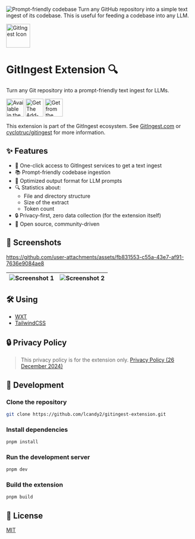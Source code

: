 ![Prompt-friendly codebase
Turn any GitHub repository into a simple text ingest of its codebase.
This is useful for feeding a codebase into any LLM.](https://github.com/user-attachments/assets/e3b87d4f-5617-446f-90b3-035d5f7d5e1e)

<img width="64" height="64" src="https://github.com/user-attachments/assets/e6a0c74d-0548-4c76-8536-c613ded73430" alt="GitIngest Icon"><h1>GitIngest Extension 🔍</h1>
Turn any Git repository into a prompt-friendly text ingest for LLMs.

<a href="https://chromewebstore.google.com/detail/adfjahbijlkjfoicpjkhjicpjpjfaood" target="_blank" title="Get GitIngest Extension from Chrome Web Store"><img height="48" src="https://github.com/user-attachments/assets/20a6e44b-fd46-4e6c-8ea6-aad436035753" alt="Available in the Chrome Web Store" /></a>
<a href="https://addons.mozilla.org/firefox/addon/gitingest/" target="_blank" title="Get GitIngest Extension from Firefox Add-ons"><img height="48" src="https://github.com/user-attachments/assets/c0e99e6b-97cf-4af2-9737-099db7d3538b" alt="Get The Add-on for Firefox" /></a>
<a href="https://microsoftedge.microsoft.com/addons/detail/nfobhllgcekbmpifkjlopfdfdmljmipf" target="_blank" title="Get GitIngest Extension from Firefox Add-ons"><img height="48" src="https://github.com/user-attachments/assets/204157eb-4cae-4c0e-b2cb-db514419fd9e" alt="Get from the Edge Add-ons" /></a>

This extension is part of the GitIngest ecosystem. See [GitIngest.com](https://gitingest.com) or [cyclotruc/gitingest](https://github.com/cyclotruc/gitingest) for more information.

## ✨ Features

- 🚀 One-click access to GitIngest services to get a text ingest
- 📚 Prompt-friendly codebase ingestion
- 📝 Optimized output format for LLM prompts
- 🔍 Statistics about:
  - File and directory structure
  - Size of the extract
  - Token count  
- 🔒 Privacy-first, zero data collection (for the extension itself)
- 🤖 Open source, community-driven

## 📸 Screenshots

https://github.com/user-attachments/assets/fb831553-c55a-43e7-af91-7636e9084ae8
<!-- ![Screenshot 0](https://github.com/user-attachments/assets/cfe4b346-2c02-4aef-895d-39847938423f) -->
| ![Screenshot 1](https://github.com/user-attachments/assets/3a9ce50f-1cb1-4a02-9b45-ed0109c3e9f5) | ![Screenshot 2](https://github.com/user-attachments/assets/e723c81f-5b24-41c9-82c0-4b93293427e8) |
| ------------------------------------------------------------ | ------------------------------------------------------------ |

## 🛠️ Using
- [WXT](https://github.com/wxt-dev/wxt)
- [TailwindCSS](https://tailwindcss.com/)

## 🔒 Privacy Policy
> This privacy policy is for the extension only.
[Privacy Policy (26 December 2024)](PRIVACY.md)

## 🔧 Development

### Clone the repository
```bash
git clone https://github.com/lcandy2/gitingest-extension.git
```

### Install dependencies
```bash
pnpm install
```

### Run the development server
```bash
pnpm dev
```

### Build the extension
```bash
pnpm build
```

## 📄 License
[MIT](LICENSE.md)
